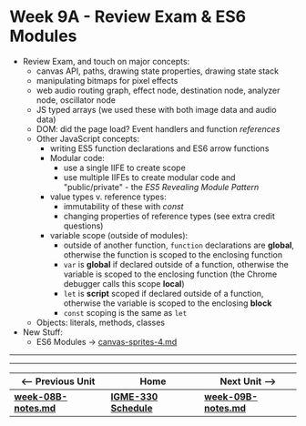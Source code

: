 # Week 9A - Review Exam & ES6 Modules

- Review Exam, and touch on major concepts:
  - canvas API, paths, drawing state properties, drawing state stack
  - manipulating bitmaps for pixel effects
  - web audio routing graph, effect node, destination node, analyzer node, oscillator node
  - JS typed arrays (we used these with both image data and audio data)
  - DOM: did the page load? Event handlers and function *references*
  - Other JavaScript concepts:
    - writing ES5 function declarations and ES6 arrow functions
    - Modular code: 
      - use a single IIFE to create scope
      - use multiple IIFEs to create modular code and "public/private" - the *ES5 Revealing Module Pattern*
    - value types v. reference types:
      - immutability of these with *const*
      - changing properties of reference types (see extra credit questions)
    - variable scope (outside of modules):
      - outside of another function, `function` declarations are **global**, otherwise the function is scoped to the enclosing function
      - `var` is **global** if declared outside of a function, otherwise the variable is scoped to the enclosing function (the Chrome debugger calls this scope **local**)
      - `let` is **script** scoped if declared outside of a function, otherwise the variable is scoped to the enclosing **block**
      - `const` scoping is the same as `let`
  - Objects: literals, methods, classes
- New Stuff:
  - ES6 Modules -> [canvas-sprites-4.md](https://github.com/tonethar/IGME-330-Master/blob/master/notes/canvas-sprites-4.md)

<hr><hr>

| <-- Previous Unit | Home | Next Unit -->
| --- | --- | --- 
| [**week-08B-notes.md**](week-08B-notes.md)     |  [**IGME-330 Schedule**](../schedule.md) | [**week-09B-notes.md**](week-09B-notes.md)
